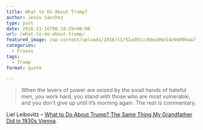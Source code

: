 ```yaml
---
title: What to Do About Trump?
author: Jesús Sánchez
type: post
date: 2016-11-16T06:18:29+00:00
url: /what-to-do-about-trump/
featured_image: /wp-content/uploads/2016/11/51ad01cc0dea96e14e9d098aa7fe1ed6-825x510.jpg
categories:
  - Frases
tags:
  - Trump
format: quote

---
```

> When the levers of power are seized by the small hands of hateful men, you work hard, you stand with those who are most vulnerable, and you don’t give up until it’s morning again. The rest is commentary.

Liel Leibovitz – <a href="http://www.tabletmag.com/jewish-news-and-politics/217831/what-to-do-about-trump" target="_blank">What to Do About Trump? The Same Thing My Grandfather Did in 1930s Vienna</a>.
